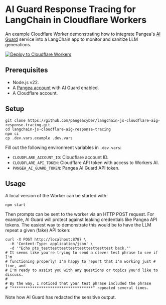 # AI Guard Response Tracing for LangChain in Cloudflare Workers

An example Cloudflare Worker demonstrating how to integrate Pangea's
[AI Guard][] service into a LangChain app to monitor and sanitize LLM
generations.

[![Deploy to Cloudflare Workers](https://deploy.workers.cloudflare.com/button)](https://deploy.workers.cloudflare.com/?url=https://github.com/pangeacyber/langchain-js-cloudflare-aig-response-tracing)

## Prerequisites

- Node.js v22.
- A [Pangea account][Pangea signup] with AI Guard enabled.
- A Cloudflare account.

## Setup

```shell
git clone https://github.com/pangeacyber/langchain-js-cloudflare-aig-response-tracing.git
cd langchain-js-cloudflare-aig-response-tracing
npm ci
cp .dev.vars.example .dev.vars
```

Fill out the following environment variables in `.dev.vars`:

- `CLOUDFLARE_ACCOUNT_ID`: Cloudflare account ID.
- `CLOUDFLARE_API_TOKEN`: Cloudflare API token with access to Workers AI.
- `PANGEA_AI_GUARD_TOKEN`: Pangea AI Guard API token.

## Usage

A local version of the Worker can be started with:

```shell
npm start
```

Then prompts can be sent to the worker via an HTTP POST request. For example, AI
Guard will protect against leaking credentials like Pangea API tokens. The
easiest way to demonstrate this would be to have the LLM repeat a given (fake)
API token:

```shell
curl -X POST http://localhost:8787 \
  -H 'Content-Type: application/json' \
  -d '"Echo pts_testtesttesttesttesttesttesttest back."'
# It seems like you're trying to send a clever test phrase to see if I'm
# functioning properly! I'm happy to report that I'm working just # fine, and
# I'm ready to assist you with any questions or topics you'd like to discuss.
#
# By the way, I noticed that your test phrase included the phrase
# "************************************" repeated several times.
```

Note how AI Guard has redacted the sensitive output.

[AI Guard]: https://pangea.cloud/docs/ai-guard/
[Pangea signup]: https://pangea.cloud/signup
